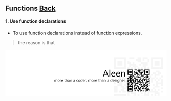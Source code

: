## Functions [**Back**](./../README.md)

#### 1. Use function declarations

- To use function declarations instead of function expressions.

> the reason is that 

<a href="http://aleen42.github.io/" target="_blank" ><img src="./../pic/tail.gif"></a>
